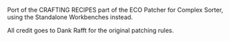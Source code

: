 Port of the CRAFTING RECIPES part of the ECO Patcher for Complex Sorter, using the Standalone Workbenches instead.

All credit goes to Dank Rafft for the original patching rules.